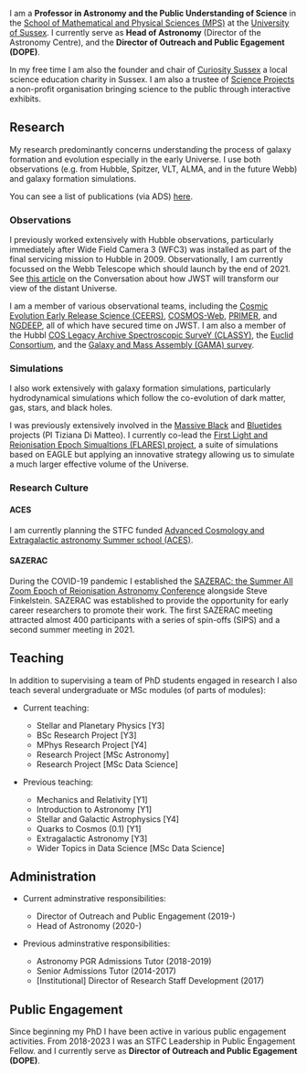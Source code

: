 I am a **Professor in Astronomy and the Public Understanding of Science** in the [School of Mathematical and Physical Sciences (MPS)]() at the [University of Sussex](). I currently serve as **Head of Astronomy** (Director of the Astronomy Centre), and the **Director of Outreach and Public Egagement (DOPE)**.

In my free time I am also the founder and chair of [Curiosity Sussex](https://curiositysussex.org.uk) a local science education charity in Sussex. I am also a trustee of [Science Projects](https://science-projects.org) a non-profit organisation bringing science to the public through interactive exhibits.

## Research

My research predominantly concerns understanding the process of galaxy formation and evolution especially in the early Universe. I use both observations (e.g. from Hubble, Spitzer, VLT, ALMA, and in the future Webb) and galaxy formation simulations.

You can see a list of publications (via ADS) [here](https://ui.adsabs.harvard.edu/public-libraries/_a0G9KxeTUCeQl9UVDKCXw).

### Observations

I previously worked extensively with Hubble observations, particularly immediately after Wide Field Camera 3 (WFC3) was installed as part of the final servicing mission to Hubble in 2009. Observationally, I am currently focussed on the Webb Telescope which should launch by the end of 2021. See [this article](https://theconversation.com/how-hubbles-successor-will-give-us-a-glimpse-into-the-very-first-galaxies-45970) on the Conversation about how JWST will transform our view of the distant Universe.

I am a member of various observational teams, including the [Cosmic Evolution Early Release Science (CEERS)](), [COSMOS-Web](), [PRIMER](), and [NGDEEP](), all of which have secured time on JWST. I am also a member of the Hubbl [COS Legacy Archive Spectroscopic SurveY (CLASSY)](https://www.danielleaberg.com/classy), the [Euclid Consortium](), and the [Galaxy and Mass Assembly (GAMA) survey]().

### Simulations

I also work extensively with galaxy formation simulations, particularly hydrodynamical simulations which follow the co-evolution of dark matter, gas, stars, and black holes.

I was previously extensively involved in the [Massive Black]() and [Bluetides](http://bluetides-project.org") projects (PI Tiziana Di Matteo). I currently co-lead the [First Light and Reionisation Epoch Simualtions (FLARES) project](https://flaresimulations.github.io), a suite of simulations based on EAGLE but applying an innovative strategy allowing us to simulate a much larger effective volume of the Universe.

### Research Culture

#### ACES

I am currently planning the STFC funded [Advanced Cosmology and Extragalactic astronomy Summer school (ACES)](www.stephenmwilkins.co.uk/aces). 

#### SAZERAC

During the COVID-19 pandemic I established the [SAZERAC: the Summer All Zoom Epoch of Reionisation Astronomy Conference](http://sazerac-conference.org) alongside Steve Finkelstein. SAZERAC was established to provide the opportunity for early career researchers to promote their work. The first SAZERAC meeting attracted almost 400 participants with a series of spin-offs (SIPS) and a second summer meeting in 2021.

## Teaching

In addition to supervising a team of PhD students engaged in research I also teach several undergraduate or MSc modules (of parts of modules):

- Current teaching:
    - Stellar and Planetary Physics [Y3]
    - BSc Research Project [Y3]
    - MPhys Research Project [Y4]
    - Research Project [MSc Astronomy]
    - Research Project [MSc Data Science]

- Previous teaching:
    - Mechanics and Relativity [Y1]
    - Introduction to Astronomy [Y1]
    - Stellar and Galactic Astrophysics [Y4]
    - Quarks to Cosmos (0.1) [Y1]
    - Extragalactic Astronomy [Y3]
    - Wider Topics in Data Science [MSc Data Science]

## Administration

- Current adminstrative responsibilities:
    - Director of Outreach and Public Engagement (2019-)
    - Head of Astronomy (2020-)

- Previous adminstrative responsibilities:
    - Astronomy PGR Admissions Tutor (2018-2019)
    - Senior Admissions Tutor (2014-2017)
    - [Institutional] Director of Research Staff Development (2017)


## Public Engagement

Since beginning my PhD I have been active in various public engagement activities. From 2018-2023 I was an STFC Leadership in Public Engagement Fellow. and I currently serve as **Director of Outreach and Public Egagement (DOPE)**.
